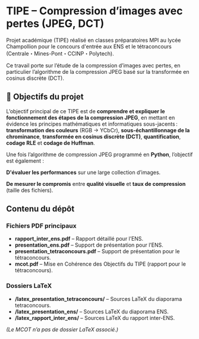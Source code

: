 # TIPE – Compression d’images avec pertes (JPEG, DCT)

Projet académique (TIPE) réalisé en classes préparatoires MPI au lycée Champollion pour le concours d'entrée aux ENS et le tétraconcours (Centrale・Mines-Pont・CCINP・Polytech).

Ce travail porte sur l’étude de la compression d’images avec pertes, en particulier l’algorithme de la compression JPEG basé sur la transformée en cosinus discrète (DCT).  

## 🎯 Objectifs du projet

L’objectif principal de ce TIPE est de **comprendre et expliquer le fonctionnement des étapes de la compression JPEG**, en mettant en évidence les principes mathématiques et informatiques sous-jacents : **transformation des couleurs** (RGB → YCbCr), **sous-échantillonnage de la chrominance**, **transformée en cosinus discrète (DCT)**, **quantification**, **codage RLE** et **codage de Huffman**.

Une fois l’algorithme de compression JPEG programmé en **Python**, l’objectif est également :

**D'évaluer les performances** sur une large collection d’images.

**De mesurer le compromis** entre **qualité visuelle** et **taux de compression** (taille des fichiers).

## Contenu du dépôt
### Fichiers PDF principaux
- **rapport_inter_ens.pdf** – Rapport détaillé pour l’ENS.  
- **presentation_ens.pdf** – Support de présentation pour l’ENS.  
- **presentation_tetraconcours.pdf** – Support de présentation pour le tétraconcours.  
- **mcot.pdf** – Mise en Cohérence des Objectifs du TIPE (rapport pour le tétraconcours).  

### Dossiers LaTeX
- **/latex_presentation_tetraconcours/** – Sources LaTeX du diaporama tetraconcours.  
- **/latex_presentation_ens/** – Sources LaTeX du diaporama ENS.  
- **/latex_rapport_inter_ens/** – Sources LaTeX du rapport inter-ENS.  

*(Le MCOT n’a pas de dossier LaTeX associé.)*
